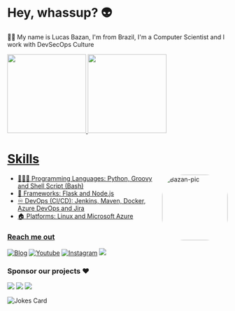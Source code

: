 # Hey, whassup? 👽
🙋‍♂️ My name is Lucas Bazan, I'm from Brazil, I'm a Computer Scientist and I work with DevSecOps Culture

<a href="https://github.com/lucasbazan"><img height="180em" src="https://github-readme-stats.vercel.app/api?username=lucasbazan&show_icons=true&theme=cobalt&include_all_commits=true&count_private=true"/> <img height="180em" src="https://github-readme-stats.vercel.app/api/top-langs/?username=lucasbazan&layout=compact&langs_count=7&theme=cobalt"/>

<!---
![image](https://github-readme-streak-stats.herokuapp.com/?user=lucasbazan)
--->

# Skills
<img align="right" alt="Bazan-pic" height="150" style="border-radius:50px;" src="https://i.ibb.co/VggGYf5/2021-12-03-16-18-10.png" alt="2021-12-03-16-18-10">

 - 👨🏻‍💻 Programming Languages:  Python, Groovy and Shell Script (Bash)
 - 🧰 Frameworks: Flask and Node.js
 - ♾️ DevOps (CI/CD): Jenkins, Maven, Docker, Azure DevOps and Jira
 - 🏠 Platforms: Linux and Microsoft Azure

<!---
## Hobbies
 - I like rock 🤘
 - I’m extremely loyal to my family 👪
 - I'm in love with sci-fi and horror movies 🎥
--->

### Reach me out
[![Blog](https://img.shields.io/website?label=lucasbazan.com&style=for-the-badge&url=https://lucasbazan.com)](https://lucasbazan.com) [![Youtube](https://img.shields.io/badge/YouTube-FF0000?style=for-the-badge&logo=youtube&logoColor=white)](https://youtube.com/c/BazanYT) [![Instagram](https://img.shields.io/badge/Instagram-E4405F?style=for-the-badge&logo=instagram&logoColor=white)](https://instagram.com/luc.bazan) <a href="https://www.linkedin.com/in/lucasbazan" target="_blank"><img src="https://img.shields.io/badge/-LinkedIn-%230077B5?style=for-the-badge&logo=linkedin&logoColor=white" target="_blank"></a> 

### Sponsor our projects ❤️
<a href="https://www.paypal.com/donate/?hosted_button_id=HSLV564ML9UNL" target="_blank"><img src="https://img.shields.io/badge/PayPal-00457C?style=for-the-badge&logo=paypal&logoColor=white"></a> <a href="https://ko-fi.com/lucasbazan" target="_blank"><img src="https://img.shields.io/badge/Ko--fi-F16061?style=for-the-badge&logo=ko-fi&logoColor=white"></a> <a href="https://www.buymeacoffee.com/lucasbazan" target="_blank"><img src="https://img.shields.io/badge/Buy_Me_A_Coffee-FFDD00?style=for-the-badge&logo=buy-me-a-coffee&logoColor=black"></a>

![Jokes Card](https://readme-jokes.vercel.app/api)
